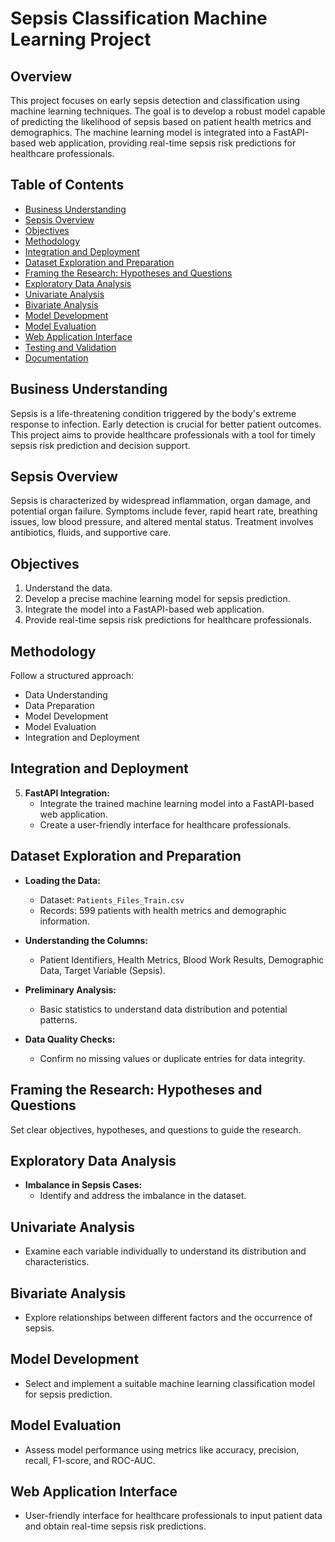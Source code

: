 # Sepsis Classification Machine Learning Project

## Overview

This project focuses on early sepsis detection and classification using machine learning techniques. The goal is to develop a robust model capable of predicting the likelihood of sepsis based on patient health metrics and demographics. The machine learning model is integrated into a FastAPI-based web application, providing real-time sepsis risk predictions for healthcare professionals.

## Table of Contents

- [Business Understanding](#business-understanding)
- [Sepsis Overview](#sepsis-overview)
- [Objectives](#objectives)
- [Methodology](#methodology)
- [Integration and Deployment](#integration-and-deployment)
- [Dataset Exploration and Preparation](#dataset-exploration-and-preparation)
- [Framing the Research: Hypotheses and Questions](#framing-the-research-hypotheses-and-questions)
- [Exploratory Data Analysis](#exploratory-data-analysis)
- [Univariate Analysis](#univariate-analysis)
- [Bivariate Analysis](#bivariate-analysis)
- [Model Development](#model-development)
- [Model Evaluation](#model-evaluation)
- [Web Application Interface](#web-application-interface)
- [Testing and Validation](#testing-and-validation)
- [Documentation](#documentation)

## Business Understanding

Sepsis is a life-threatening condition triggered by the body's extreme response to infection. Early detection is crucial for better patient outcomes. This project aims to provide healthcare professionals with a tool for timely sepsis risk prediction and decision support.

## Sepsis Overview

Sepsis is characterized by widespread inflammation, organ damage, and potential organ failure. Symptoms include fever, rapid heart rate, breathing issues, low blood pressure, and altered mental status. Treatment involves antibiotics, fluids, and supportive care.

## Objectives

1. Understand the data.
2. Develop a precise machine learning model for sepsis prediction.
3. Integrate the model into a FastAPI-based web application.
4. Provide real-time sepsis risk predictions for healthcare professionals.

## Methodology

Follow a structured approach:
- Data Understanding
- Data Preparation
- Model Development
- Model Evaluation
- Integration and Deployment

## Integration and Deployment

5. **FastAPI Integration:**
   - Integrate the trained machine learning model into a FastAPI-based web application.
   - Create a user-friendly interface for healthcare professionals.


## Dataset Exploration and Preparation

- **Loading the Data:**
  - Dataset: `Patients_Files_Train.csv`
  - Records: 599 patients with health metrics and demographic information.
  
- **Understanding the Columns:**
  - Patient Identifiers, Health Metrics, Blood Work Results, Demographic Data, Target Variable (Sepsis).

- **Preliminary Analysis:**
  - Basic statistics to understand data distribution and potential patterns.
  
- **Data Quality Checks:**
  - Confirm no missing values or duplicate entries for data integrity.

## Framing the Research: Hypotheses and Questions

Set clear objectives, hypotheses, and questions to guide the research.

## Exploratory Data Analysis

- **Imbalance in Sepsis Cases:**
  - Identify and address the imbalance in the dataset.

## Univariate Analysis

- Examine each variable individually to understand its distribution and characteristics.

## Bivariate Analysis

- Explore relationships between different factors and the occurrence of sepsis.

## Model Development

- Select and implement a suitable machine learning classification model for sepsis prediction.

## Model Evaluation

- Assess model performance using metrics like accuracy, precision, recall, F1-score, and ROC-AUC.

## Web Application Interface

- User-friendly interface for healthcare professionals to input patient data and obtain real-time sepsis risk predictions.


